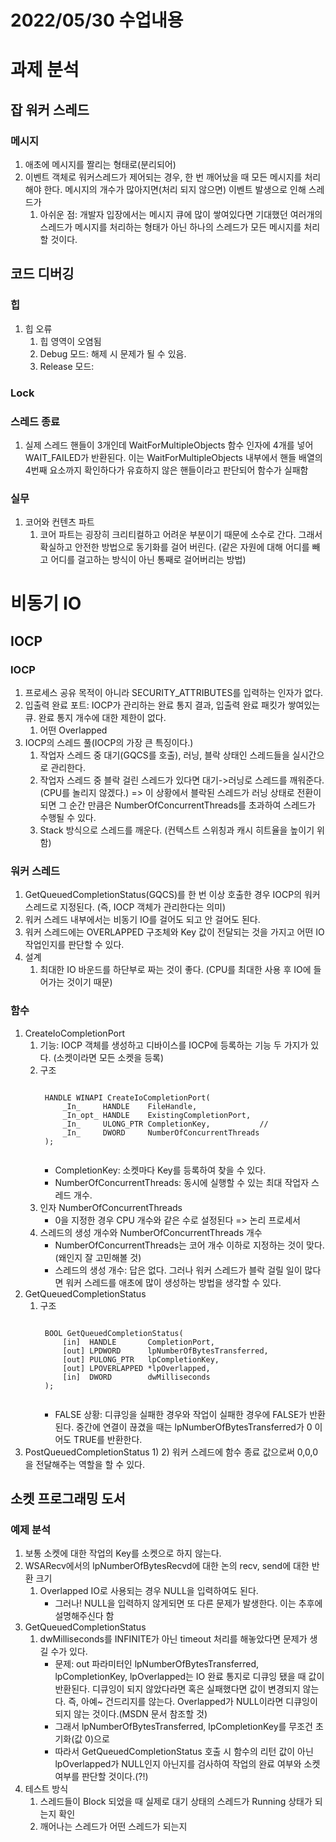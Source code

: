 # 2022/05/30 수업내용
# 과제 분석
## 잡 워커 스레드
### 메시지
1. 애초에 메시지를 짤리는 형태로(분리되어) 
2. 이벤트 객체로 워커스레드가 제어되는 경우, 한 번 깨어났을 때 모든 메시지를 처리해야 한다. 메시지의 개수가 많아지면(처리 되지 않으면) 이벤트 발생으로 인해 스레드가 
    1) 아쉬운 점: 개발자 입장에서는 메시지 큐에 많이 쌓여있다면 기대했던 여러개의 스레드가 메시지를 처리하는 형태가 아닌 하나의 스레드가 모든 메시지를 처리할 것이다.

## 코드 디버깅
### 힙
1. 힙 오류
    1) 힙 영역이 오염됨
    2) Debug 모드: 해제 시 문제가 될 수 있음.
    3) Release 모드:

### Lock

### 스레드 종료
1. 실제 스레드 핸들이 3개인데 WaitForMultipleObjects 함수 인자에 4개를 넣어 WAIT_FAILED가 반환된다. 이는 WaitForMultipleObjects 내부에서 핸들 배열의 4번째 요소까지 확인하다가 유효하지 않은 핸들이라고 판단되어 함수가 실패함

### 실무
1. 코어와 컨텐츠 파트
    1) 코어 파트는 굉장히 크리티컬하고 어려운 부분이기 때문에 소수로 간다. 그래서 확실하고 안전한 방법으로 동기화를 걸어 버린다. (같은 자원에 대해 어디를 빼고 어디를 걸고하는 방식이 아닌 통째로 걸어버리는 방법) 

# 비동기 IO
## IOCP
### IOCP
1. 프로세스 공유 목적이 아니라 SECURITY_ATTRIBUTES를 입력하는 인자가 없다.
2. 입출력 완료 포트: IOCP가 관리하는 완료 통지 결과, 입출력 완료 패킷가 쌓여있는 큐. 완료 통지 개수에 대한 제한이 없다.
    1) 어떤 Overlapped
3. IOCP의 스레드 풀(IOCP의 가장 큰 특징이다.)
    1) 작업자 스레드 중 대기(GQCS를 호출), 러닝, 블락 상태인 스레드들을 실시간으로 관리한다.
    2) 작업자 스레드 중 블락 걸린 스레드가 있다면 대기->러닝로 스레드를 깨워준다. (CPU를 놀리지 않겠다.) => 이 상황에서 블락된 스레드가 러닝 상태로 전환이 되면 그 순간 만큼은 NumberOfConcurrentThreads를 초과하여 스레드가 수행될 수 있다.
    3) Stack 방식으로 스레드를 깨운다. (컨텍스트 스위칭과 캐시 히트율을 높이기 위함)

### 워커 스레드
1. GetQueuedCompletionStatus(GQCS)를 한 번 이상 호출한 경우 IOCP의 워커 스레드로 지정된다. (즉, IOCP 객체가 관리한다는 의미)
2. 워커 스레드 내부에서는 비동기 IO를 걸어도 되고 안 걸어도 된다.
3. 워커 스레드에는 OVERLAPPED 구조체와 Key 값이 전달되는 것을 가지고 어떤 IO 작업인지를 판단할 수 있다.
4. 설계
    1) 최대한 IO 바운드를 하단부로 짜는 것이 좋다. (CPU를 최대한 사용 후 IO에 들어가는 것이기 때문)

### 함수
1. CreateIoCompletionPort
    1) 기능: IOCP 객체를 생성하고 디바이스를 IOCP에 등록하는 기능 두 가지가 있다. (소켓이라면 모든 소켓을 등록)
    2) 구조
        <pre><code>
        HANDLE WINAPI CreateIoCompletionPort(
            _In_     HANDLE    FileHandle,
            _In_opt_ HANDLE    ExistingCompletionPort,
            _In_     ULONG_PTR CompletionKey,           // 
            _In_     DWORD     NumberOfConcurrentThreads
        );
        </code></pre>
        * CompletionKey: 소켓마다 Key를 등록하여 찾을 수 있다.
        * NumberOfConcurrentThreads: 동시에 실행할 수 있는 최대 작업자 스레드 개수.
    3) 인자 NumberOfConcurrentThreads
        * 0을 지정한 경우 CPU 개수와 같은 수로 설정된다 => 논리 프로세서 
    4) 스레드의 생성 개수와 NumberOfConcurrentThreads 개수
        * NumberOfConcurrentThreads는 코어 개수 이하로 지정하는 것이 맞다. (왜인지 잘 고민해볼 것)
        * 스레드의 생성 개수: 답은 없다. 그러나 워커 스레드가 블락 걸릴 일이 많다면 워커 스레드를 애초에 많이 생성하는 방법을 생각할 수 있다.
2. GetQueuedCompletionStatus
    1) 구조 
        <pre><code>
        BOOL GetQueuedCompletionStatus(
            [in]  HANDLE       CompletionPort,
            [out] LPDWORD      lpNumberOfBytesTransferred,
            [out] PULONG_PTR   lpCompletionKey,
            [out] LPOVERLAPPED *lpOverlapped,
            [in]  DWORD        dwMilliseconds
        );
        </code></pre>
        * FALSE 상황: 디큐잉을 실패한 경우와 작업이 실패한 경우에 FALSE가 반환된다. 중간에 연결이 끊겼을 때는 lpNumberOfBytesTransferred가 0 이어도 TRUE를 반환한다.
3. PostQueuedCompletionStatus
    1) 
    2) 워커 스레드에 함수 종료 값으로써 0,0,0을 전달해주는 역할을 할 수 있다.

## 소켓 프로그래밍 도서
### 예제 분석
1. 보통 소켓에 대한 작업의 Key를 소켓으로 하지 않는다.
2. WSARecv에서의 lpNumberOfBytesRecvd에 대한 논의 recv, send에 대한 반환 크기
    1) Overlapped IO로 사용되는 경우 NULL을 입력하여도 된다.
        * 그러나! NULL을 입력하지 않게되면 또 다른 문제가 발생한다. 이는 추후에 설명해주신다 함
3. GetQueuedCompletionStatus
    1) dwMilliseconds를 INFINITE가 아닌 timeout 처리를 해놓았다면 문제가 생길 수가 있다.
        * 문제: out 파라미터인 lpNumberOfBytesTransferred, lpCompletionKey, lpOverlapped는 IO 완료 통지로 디큐잉 됐을 때 값이 반환된다. 디큐잉이 되지 않았다라면 혹은 실패했다면 값이 변경되지 않는다. 즉, 아예~ 건드리지를 않는다. Overlapped가 NULL이라면 디큐잉이 되지 않는 것이다.(MSDN 문서 참조할 것)
        * 그래서 lpNumberOfBytesTransferred, lpCompletionKey를 무조건 초기화(값 0)으로
        * 따라서 GetQueuedCompletionStatus 호출 시 함수의 리턴 값이 아닌 lpOverlapped가 NULL인지 아닌지를 검사하여 작업의 완료 여부와 소켓 여부를 판단할 것이다.(?!)
4. 테스트 방식
    1) 스레드들이 Block 되었을 때 실제로 대기 상태의 스레드가 Running 상태가 되는지 확인
    2) 깨어나는 스레드가 어떤 스레드가 되는지
